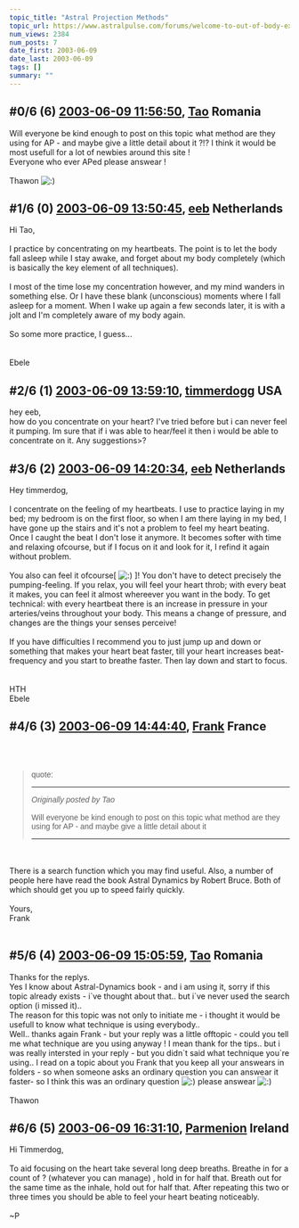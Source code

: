 ```yaml
---
topic_title: "Astral Projection Methods"
topic_url: https://www.astralpulse.com/forums/welcome-to-out-of-body-experiences!/astral-projection-methods
num_views: 2384
num_posts: 7
date_first: 2003-06-09
date_last: 2003-06-09
tags: []
summary: ""
---
```


## \#0/6 (6) [2003-06-09 11:56:50](https://www.astralpulse.com/forums/index.php?msg=120612), [Tao](https://www.astralpulse.com/forums/profile/?u=2470) Romania ##
<section>
Will everyone be kind enough to post on this topic what method are they using for AP - and maybe give a little detail about it ?!? I think it would be most usefull for a lot of newbies around this site !
<br>
Everyone who ever APed please answear !
<br>
<br>
Thawon
<img alt=":)" class="smiley" src="https://www.astralpulse.com/forums/Smileys/fugue/smiley.png" title="Smiley"/>
</section>

## \#1/6 (0) [2003-06-09 13:50:45](https://www.astralpulse.com/forums/index.php?msg=34130), [eeb](https://www.astralpulse.com/forums/profile/?u=1726) Netherlands ##
<section>
Hi Tao,
<br>
<br>
I practice by concentrating on my heartbeats. The point is to let the body fall asleep while I stay awake, and forget about my body completely (which is basically the key element of all techniques).
<br>
<br>
I most of the time lose my concentration however, and my mind wanders in something else. Or I have these blank (unconscious) moments where I fall asleep for a moment. When I wake up again a few seconds later, it is with a jolt and I'm completely aware of my body again.
<br>
<br>
So some more practice, I guess...
<br>
<br>
<br>
Ebele
</section>

## \#2/6 (1) [2003-06-09 13:59:10](https://www.astralpulse.com/forums/index.php?msg=34131), [timmerdogg](https://www.astralpulse.com/forums/profile/?u=2037) USA ##
<section>
hey eeb,
<br>
how do you concentrate on your heart? I've tried before but i can never feel it pumping. Im sure that if i was able to hear/feel it then i would be able to concentrate on it. Any suggestions&gt;?
</section>

## \#3/6 (2) [2003-06-09 14:20:34](https://www.astralpulse.com/forums/index.php?msg=34137), [eeb](https://www.astralpulse.com/forums/profile/?u=1726) Netherlands ##
<section>
Hey timmerdog,
<br>
<br>
I concentrate on the feeling of my heartbeats. I use to practice laying in my bed; my bedroom is on the first floor, so when I am there laying in my bed, I have gone up the stairs and it's not a problem to feel my heart beating. Once I caught the beat I don't lose it anymore. It becomes softer with time and relaxing ofcourse, but if I focus on it and look for it, I refind it again without problem.
<br>
<br>
You also can feel it ofcourse[
<img alt=":)" class="smiley" src="https://www.astralpulse.com/forums/Smileys/fugue/smiley.png" title="Smiley"/>
]! You don't have to detect precisely the pumping-feeling. If you relax, you will feel your heart throb; with every beat it makes, you can feel it almost whereever you want in the body. To get technical: with every heartbeat there is an increase in pressure in your arteries/veins throughout your body. This means a change of pressure, and changes are the things your senses perceive!
<br>
<br>
If you have difficulties I recommend you to just jump up and down or something that makes your heart beat faster, till your heart increases beat-frequency and you start to breathe faster. Then lay down and start to focus.
<br>
<br>
<br>
HTH
<br>
Ebele
</section>

## \#4/6 (3) [2003-06-09 14:44:40](https://www.astralpulse.com/forums/index.php?msg=34144), [Frank](https://www.astralpulse.com/forums/profile/?u=359) France ##
<section>
<br>
<br>
<blockquote id='"quote"'>
 <font face='"Arial"' id='"quote"' size='"1"'>
  quote:
  <hr height='"1"' id='"quote"' noshade=""/>
  <i>
   Originally posted by Tao
  </i>
  <br>
  <br>
  Will everyone be kind enough to post on this topic what method are they using for AP - and maybe give a little detail about it
  <hr height='"1"' id='"quote"' noshade=""/>
 </font>
</blockquote>
<br>
<br>
There is a search function which you may find useful. Also, a number of people here have read the book Astral Dynamics by Robert Bruce. Both of which should get you up to speed fairly quickly.
<br>
<br>
Yours,
<br>
Frank
<br>
<br>
</section>

## \#5/6 (4) [2003-06-09 15:05:59](https://www.astralpulse.com/forums/index.php?msg=34149), [Tao](https://www.astralpulse.com/forums/profile/?u=2470) Romania ##
<section>
Thanks for the replys.
<br>
Yes I know about Astral-Dynamics book - and i am using it, sorry if this topic already exists - i`ve thought about that.. but i`ve never used the search option (i missed it)..
<br>
The reason for this topic was not only to initiate me - i thought it would be usefull to know what technique is using everybody..
<br>
Well.. thanks again Frank - but your reply was a little offtopic - could you tell me what technique are you using anyway ! I mean thank for the tips.. but i was really intersted in your reply - but you didn`t said what technique you`re using.. I read on a topic about you Frank that you keep all your answears in folders - so when someone asks an ordinary question you can answear it faster- so I think this was an ordinary question
<img alt=":)" class="smiley" src="https://www.astralpulse.com/forums/Smileys/fugue/smiley.png" title="Smiley"/>
please answear
<img alt=":)" class="smiley" src="https://www.astralpulse.com/forums/Smileys/fugue/smiley.png" title="Smiley"/>
<br>
<br>
Thawon
</section>

## \#6/6 (5) [2003-06-09 16:31:10](https://www.astralpulse.com/forums/index.php?msg=34162), [Parmenion](https://www.astralpulse.com/forums/profile/?u=1792) Ireland ##
<section>
Hi Timmerdog,
<br>
<br>
To aid focusing on the heart take several long deep breaths. Breathe in for a count of ? (whatever you can manage) , hold in for half that. Breath out for the same time as the inhale, hold out for half that. After repeating this two or three times you should be able to feel your heart beating noticeably.
<br>
<br>
~P
</section>